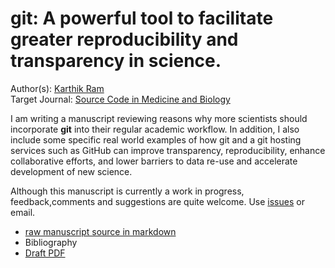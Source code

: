 # git: A powerful tool to facilitate greater reproducibility and transparency in science. 
Author(s): [Karthik Ram](mailto:karthik.ram@gmail.com)  
Target Journal: [Source Code in Medicine and Biology](http://www.scfbm.org/)

I am writing a manuscript reviewing reasons why more scientists should incorporate **git** into their regular academic workflow. In addition, I also include some specific real world examples of how git and a git hosting services such as GitHub can improve transparency, reproducibility, enhance collaborative efforts, and lower barriers to data re-use and accelerate development of new science.

Although this manuscript is currently a work in progress, feedback,comments and suggestions are quite welcome. Use [issues](https://github.com/karthikram/smb_git/issues/new) or email.

* [raw manuscript source in markdown](https://github.com/karthikram/smb_git/blob/master/git_manuscript.md)
* Bibliography
* [Draft PDF](https://github.com/karthikram/smb_git/blob/master/git_abstract.pdf?raw=true)

